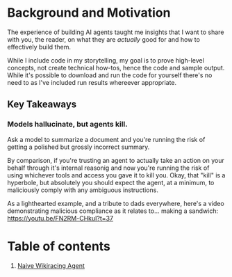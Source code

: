 # Background and Motivation
The experience of building AI agents taught me insights that I want to share with you, the reader, on what they are *actually* good for and how to effectively build them.

While I include code in my storytelling, my goal is to prove high-level concepts, not create technical how-tos, hence the code and sample output. While it's possible to download and run the code for yourself there's no need to as I've included run results whereever appropriate.

## Key Takeaways

### Models hallucinate, but agents kill.
Ask a model to summarize a document and you're running the risk of getting a polished but grossly incorrect summary. 

By comparison, if you're trusting an agent to actually take an action on your behalf through it's internal reasonig and now you're running the risk of using whichever tools and access you gave it to kill you. Okay, that "kill" is a hyperbole, but absolutely you should expect the agent, at a minimum, to maliciously comply with any ambiguous instructions.

As a lighthearted example, and a tribute to dads everywhere, here's a video demonstrating malicious compliance as it relates to... making a sandwich:
https://youtu.be/FN2RM-CHkuI?t=37

# Table of contents
1. [Naive Wikiracing Agent](https://github.com/jondesr/WikiracingAgent/blob/main/01_naive_agent.ipynb)